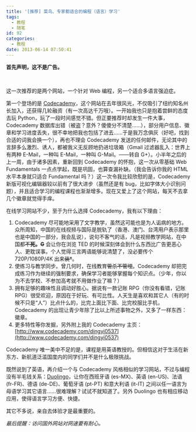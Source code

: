 ```yaml
---
title: '[推荐] 菜鸟、专家都适合的编程（语言）学习'
tags:
  - 教程
  - 随笔
id: 92
categories:
  - 教程
date: 2013-06-14 07:50:41
---
```


**首先声明，这不是广告。**

&nbsp;

这一次推荐的是两个网站，一个针对 Web 编程，另一个适合多语言强迫症。

第一个登场的是 [Codecademy](http://www.codecademy.com/)，这个网站在去年很风光，不仅吸引了纽约知名州长加入，还获得几轮融资（有一次高达千万哦）。一开始我也只是抱着尝鲜的态度去玩 Python，玩了一段时间感觉不错。但正要推荐时却发生一件大事，Codecademy 数据库出错（被盗？意外？傻傻分不清楚……），部分用户信息、徽章和学习进度丢失，很不幸地把我也包括了进去……于是我万念俱灰（好吧，找到合适的词我会换一个），再也不理会 Codecademy 发送的任何邮件，无论其中的言辞多么激烈、诱人，都被我义无反顾地扔进垃圾箱（Gmail 过滤器乱入：世界上有两种 E-Mail，一种叫 E-Mail，一种叫 G-Mail。——转自 G+）。小半年之后的上一周，由于诸多因素，重新回到 Codecademy 的怀抱，这一次从零基础 Web Fundamentals 一点点学起，既是巩固，也算查漏补缺。（我会告诉你我的 HTML 水平本身就只适合 Fundamental 吗？）这一次令我比较欣慰的是，Codecademy 新版可视化编辑器较以前有了很大进步（虽然还是有 bug，比如字体大小识别问题），并且适合学习的编程课程也渐渐增多。现在又爱上了这个网站，每天不去拿几个徽章就觉得手痒。

在线学习网站不少，至于为什么选择 Codecademy，我有以下理由：

1.  <span style="line-height: 13px;">Codecademy 尽可能地采用了文字教学，虽然这可能也是为人诟病的地方。众所周知，中国的在线视频与国际是脱轨了（香港、澳门、台湾用户表示那里也是中国的一部分，我会乱说），说句不客气的话，凡是视频教学网站，在中国都<del>不**死</del>。<del>G**</del> 会让你在浏览 TED 的时候深刻体会到什么东西比广告更恶心人、更耽误事。个人觉得三言两语能够说清楚了，没必要传个 720P/1080P/4K 出来<del>装*</del>。</span>
2.  使练习与教学同步。曾几何时，在线教育<del>管杀不管埋</del>。Codecademy 却把完成练习作为继续的强制要求，确保学习者能够掌握每个知识点。（少年，你以为不去学校、不参加高考就不用做作业了嘛？）
3.  拥有足够的趣味性且调动好胜心。据说有一款记账 RPG（你没有看错，记账 RPG）很受欢迎，原因在于好玩、有可比性。人天生是喜欢和其它人（有的时候不只是“人”）比点什么的，比完上面比下面、比完校服比手机，Codecademy 的出现让青少年除了比以上所述事物之外，又多了一样东西：徽章。
4.  更多特性等你发掘，另外附上我的 Codecademy 主页：[http://www.codecademy.com/dingyi0537](http://www.codecademy.com/dingyi0537)

Codecademy 唯一美中不足的是，课程是用英语教授的。但相信这对于生活在新东方、新航道泛滥国度内的同学们并不是什么极限挑战。

既然说到了英语，再介绍一个与 Codecademy 风格相似的学习网站，不过与编程没有半毛钱关系：[Duolingo](http://www.duolingo.com/)，让你在西班牙语 (es-MX)、英语 (en-US)、法语 (fr-FR)、德语 (de-DE)、葡萄牙语 (pt-PT) 和意大利语 (it-IT) 之间以任一语言为母语学习其它语言……很难理解？试试不就知道了。另外 Duolingo 也有相应移动应用，使得语言学习方便、快捷。

其它不多说，亲自去体验才是最重要的。

_最后提醒：访问国外网站对网速要有耐心。_